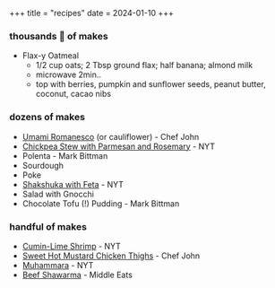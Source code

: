 +++
title = "recipes"
date = 2024-01-10
+++

### thousands :exploding_head: of makes
- Flax-y Oatmeal
  - 1/2 cup oats; 2 Tbsp ground flax; half banana; almond milk
  - microwave 2min..
  - top with berries, pumpkin and sunflower seeds, peanut butter, coconut, cacao nibs


### dozens of makes
- [Umami Romanesco](https://www.allrecipes.com/recipe/281570/roasted-roman-style-romanesco/) (or cauliflower) - Chef John
- [Chickpea Stew with Parmesan and Rosemary](https://cooking.nytimes.com/recipes/1013535-chickpea-vegetable-soup-with-parmesan-rosemary-and-lemon) - NYT
- Polenta - Mark Bittman
- Sourdough
- Poke
- [Shakshuka with Feta](https://cooking.nytimes.com/recipes/1014721-shakshuka-with-feta) - NYT
- Salad with Gnocchi
- Chocolate Tofu (!) Pudding - Mark Bittman


### handful of makes
- [Cumin-Lime Shrimp](https://cooking.nytimes.com/recipes/1019629-cumin-lime-shrimp-with-ginger) - NYT
- [Sweet Hot Mustard Chicken Thighs](https://www.allrecipes.com/recipe/233170/sweet-hot-mustard-chicken-thighs/) - Chef John
- [Muhammara](https://cooking.nytimes.com/recipes/1017492-muhammara-red-pepper-and-walnut-spread) - NYT
- [Beef Shawarma](https://www.youtube.com/watch?v=tWybyH21dCM) - Middle Eats

